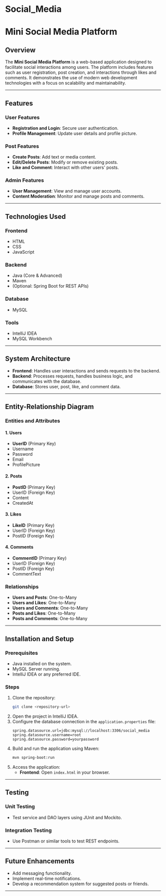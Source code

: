 # Social_Media

# Mini Social Media Platform

## Overview
The **Mini Social Media Platform** is a web-based application designed to facilitate social interactions among users. The platform includes features such as user registration, post creation, and interactions through likes and comments. It demonstrates the use of modern web development technologies with a focus on scalability and maintainability.

---

## Features

### User Features
- **Registration and Login**: Secure user authentication.
- **Profile Management**: Update user details and profile picture.

### Post Features
- **Create Posts**: Add text or media content.
- **Edit/Delete Posts**: Modify or remove existing posts.
- **Like and Comment**: Interact with other users' posts.

### Admin Features
- **User Management**: View and manage user accounts.
- **Content Moderation**: Monitor and manage posts and comments.

---

## Technologies Used

### Frontend
- HTML
- CSS
- JavaScript

### Backend
- Java (Core & Advanced)
- Maven
- (Optional: Spring Boot for REST APIs)

### Database
- MySQL

### Tools
- IntelliJ IDEA
- MySQL Workbench

---

## System Architecture
- **Frontend**: Handles user interactions and sends requests to the backend.
- **Backend**: Processes requests, handles business logic, and communicates with the database.
- **Database**: Stores user, post, like, and comment data.

---

## Entity-Relationship Diagram

### Entities and Attributes

#### 1. Users
- **UserID** (Primary Key)
- Username
- Password
- Email
- ProfilePicture

#### 2. Posts
- **PostID** (Primary Key)
- UserID (Foreign Key)
- Content
- CreatedAt

#### 3. Likes
- **LikeID** (Primary Key)
- UserID (Foreign Key)
- PostID (Foreign Key)

#### 4. Comments
- **CommentID** (Primary Key)
- UserID (Foreign Key)
- PostID (Foreign Key)
- CommentText

### Relationships
- **Users and Posts**: One-to-Many
- **Users and Likes**: One-to-Many
- **Users and Comments**: One-to-Many
- **Posts and Likes**: One-to-Many
- **Posts and Comments**: One-to-Many

---

## Installation and Setup

### Prerequisites
- Java installed on the system.
- MySQL Server running.
- IntelliJ IDEA or any preferred IDE.

### Steps
1. Clone the repository:
   ```bash
   git clone <repository-url>
   ```
2. Open the project in IntelliJ IDEA.
3. Configure the database connection in the `application.properties` file:
   ```properties
   spring.datasource.url=jdbc:mysql://localhost:3306/social_media
   spring.datasource.username=root
   spring.datasource.password=yourpassword
   ```
4. Build and run the application using Maven:
   ```bash
   mvn spring-boot:run
   ```
5. Access the application:
   - **Frontend**: Open `index.html` in your browser.
   

---

## Testing

### Unit Testing
- Test service and DAO layers using JUnit and Mockito.

### Integration Testing
- Use Postman or similar tools to test REST endpoints.

---

## Future Enhancements
- Add messaging functionality.
- Implement real-time notifications.
- Develop a recommendation system for suggested posts or friends.

---
